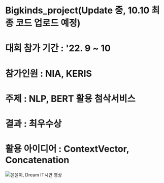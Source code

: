 # Bigkinds_project(Update 중, 10.10 최종 코드 업로드 예정)
# 대회 참가 기간 : '22. 9 ~ 10
# 참가인원 : NIA, KERIS
# 주제 : NLP, BERT 활용 첨삭서비스 
# 결과 : 최우수상
# 활용 아이디어 : ContextVector, Concatenation
![윤윤이, Dream IT시연 영상](https://user-images.githubusercontent.com/78800511/200964687-9fc4fba6-f177-49a1-9f78-64006370720c.gif)
